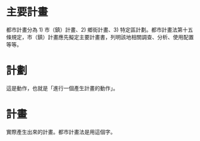 
# 主要計畫
都巿計畫分為 1) 巿（鎮）計畫、2) 鄉街計畫、3) 特定區計劃。都巿計畫法第十五條規定，巿（鎮）計畫應先擬定主要計畫書，列明該地相關調查、分析、使用配置等等。

# 計劃
這是動作，也就是「進行一個產生計畫的動作」。

# 計畫
實際產生出來的計畫。都巿計畫法是用這個字。
